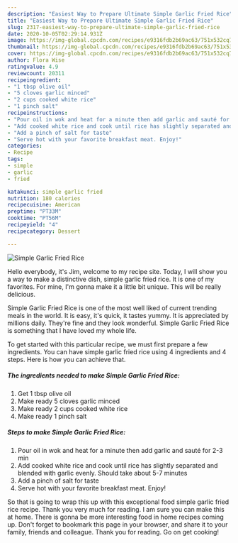 ```yaml
---
description: "Easiest Way to Prepare Ultimate Simple Garlic Fried Rice"
title: "Easiest Way to Prepare Ultimate Simple Garlic Fried Rice"
slug: 2317-easiest-way-to-prepare-ultimate-simple-garlic-fried-rice
date: 2020-10-05T02:29:14.931Z
image: https://img-global.cpcdn.com/recipes/e9316fdb2b69ac63/751x532cq70/simple-garlic-fried-rice-recipe-main-photo.jpg
thumbnail: https://img-global.cpcdn.com/recipes/e9316fdb2b69ac63/751x532cq70/simple-garlic-fried-rice-recipe-main-photo.jpg
cover: https://img-global.cpcdn.com/recipes/e9316fdb2b69ac63/751x532cq70/simple-garlic-fried-rice-recipe-main-photo.jpg
author: Flora Wise
ratingvalue: 4.9
reviewcount: 20311
recipeingredient:
- "1 tbsp olive oil"
- "5 cloves garlic minced"
- "2 cups cooked white rice"
- "1 pinch salt"
recipeinstructions:
- "Pour oil in wok and heat for a minute then add garlic and sauté for 2-3 min"
- "Add cooked white rice and cook until rice has slightly separated and blended with garlic evenly. Should take about 5-7 minutes"
- "Add a pinch of salt for taste"
- "Serve hot with your favorite breakfast meat. Enjoy!"
categories:
- Recipe
tags:
- simple
- garlic
- fried

katakunci: simple garlic fried 
nutrition: 180 calories
recipecuisine: American
preptime: "PT33M"
cooktime: "PT56M"
recipeyield: "4"
recipecategory: Dessert

---
```



![Simple Garlic Fried Rice](https://img-global.cpcdn.com/recipes/e9316fdb2b69ac63/751x532cq70/simple-garlic-fried-rice-recipe-main-photo.jpg)

Hello everybody, it's Jim, welcome to my recipe site. Today, I will show you a way to make a distinctive dish, simple garlic fried rice. It is one of my favorites. For mine, I'm gonna make it a little bit unique. This will be really delicious.

Simple Garlic Fried Rice is one of the most well liked of current trending meals in the world. It is easy, it's quick, it tastes yummy. It is appreciated by millions daily. They're fine and they look wonderful. Simple Garlic Fried Rice is something that I have loved my whole life.




To get started with this particular recipe, we must first prepare a few ingredients. You can have simple garlic fried rice using 4 ingredients and 4 steps. Here is how you can achieve that.

<!--inarticleads1-->

##### The ingredients needed to make Simple Garlic Fried Rice:

1. Get 1 tbsp olive oil
1. Make ready 5 cloves garlic minced
1. Make ready 2 cups cooked white rice
1. Make ready 1 pinch salt




<!--inarticleads2-->

##### Steps to make Simple Garlic Fried Rice:

1. Pour oil in wok and heat for a minute then add garlic and sauté for 2-3 min
1. Add cooked white rice and cook until rice has slightly separated and blended with garlic evenly. Should take about 5-7 minutes
1. Add a pinch of salt for taste
1. Serve hot with your favorite breakfast meat. Enjoy!




So that is going to wrap this up with this exceptional food simple garlic fried rice recipe. Thank you very much for reading. I am sure you can make this at home. There is gonna be more interesting food in home recipes coming up. Don't forget to bookmark this page in your browser, and share it to your family, friends and colleague. Thank you for reading. Go on get cooking!
